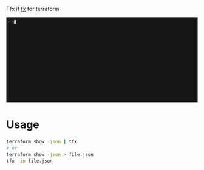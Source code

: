 Tfx if [fx](https://github.com/antonmedv/fx) for terraform

![preview](./.github/preview.gif)

# Usage

```bash
terraform show -json | tfx
# or
terraform show -json > file.json
tfx -in file.json
```

